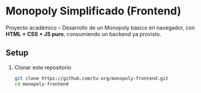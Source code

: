 # Monopoly Simplificado (Frontend)

Proyecto académico – Desarrollo de un Monopoly básico en navegador, con **HTML + CSS + JS puro**, consumiendo un backend ya provisto.

## Setup

1. Clonar este repositorio
   ```bash
   git clone https://github.com/tu-org/monopoly-frontend.git
   cd monopoly-frontend
